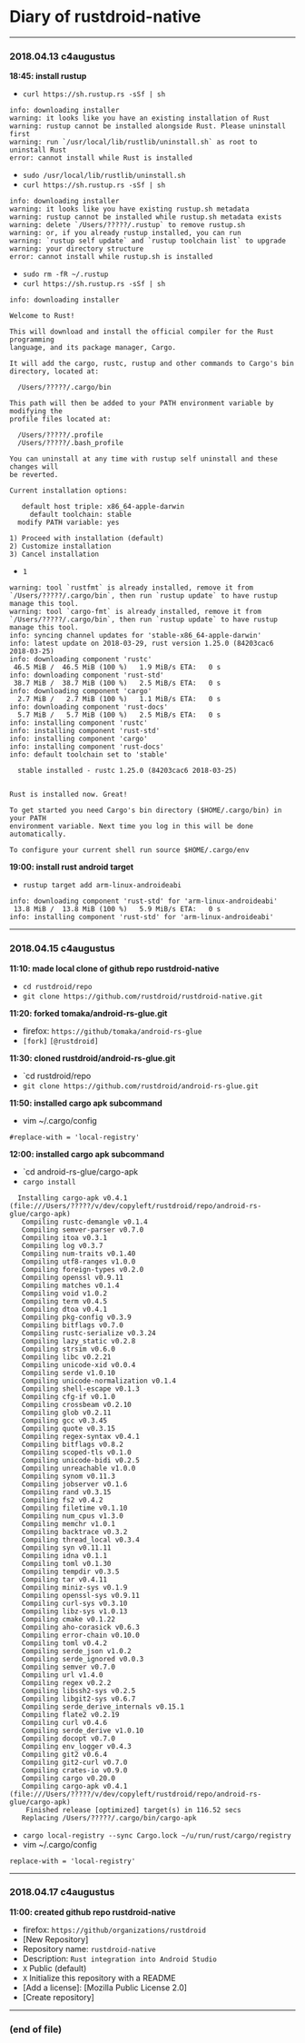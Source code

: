 Diary of rustdroid-native
========================

-------------------------
### 2018.04.13 c4augustus

__18:45: install rustup__
  * `curl https://sh.rustup.rs -sSf | sh`
~~~
info: downloading installer
warning: it looks like you have an existing installation of Rust
warning: rustup cannot be installed alongside Rust. Please uninstall first
warning: run `/usr/local/lib/rustlib/uninstall.sh` as root to uninstall Rust
error: cannot install while Rust is installed
~~~
  * `sudo /usr/local/lib/rustlib/uninstall.sh`
  * `curl https://sh.rustup.rs -sSf | sh`
~~~
info: downloading installer
warning: it looks like you have existing rustup.sh metadata
warning: rustup cannot be installed while rustup.sh metadata exists
warning: delete `/Users/?????/.rustup` to remove rustup.sh
warning: or, if you already rustup installed, you can run
warning: `rustup self update` and `rustup toolchain list` to upgrade
warning: your directory structure
error: cannot install while rustup.sh is installed
~~~
  * `sudo rm -fR ~/.rustup`
  * `curl https://sh.rustup.rs -sSf | sh`
~~~
info: downloading installer

Welcome to Rust!

This will download and install the official compiler for the Rust programming
language, and its package manager, Cargo.

It will add the cargo, rustc, rustup and other commands to Cargo's bin
directory, located at:

  /Users/?????/.cargo/bin

This path will then be added to your PATH environment variable by modifying the
profile files located at:

  /Users/?????/.profile
  /Users/?????/.bash_profile

You can uninstall at any time with rustup self uninstall and these changes will
be reverted.

Current installation options:

   default host triple: x86_64-apple-darwin
     default toolchain: stable
  modify PATH variable: yes

1) Proceed with installation (default)
2) Customize installation
3) Cancel installation
~~~
  * `1`
~~~
warning: tool `rustfmt` is already installed, remove it from `/Users/?????/.cargo/bin`, then run `rustup update` to have rustup manage this tool.
warning: tool `cargo-fmt` is already installed, remove it from `/Users/?????/.cargo/bin`, then run `rustup update` to have rustup manage this tool.
info: syncing channel updates for 'stable-x86_64-apple-darwin'
info: latest update on 2018-03-29, rust version 1.25.0 (84203cac6 2018-03-25)
info: downloading component 'rustc'
 46.5 MiB /  46.5 MiB (100 %)   1.9 MiB/s ETA:   0 s
info: downloading component 'rust-std'
 38.7 MiB /  38.7 MiB (100 %)   2.5 MiB/s ETA:   0 s
info: downloading component 'cargo'
  2.7 MiB /   2.7 MiB (100 %)   1.1 MiB/s ETA:   0 s
info: downloading component 'rust-docs'
  5.7 MiB /   5.7 MiB (100 %)   2.5 MiB/s ETA:   0 s
info: installing component 'rustc'
info: installing component 'rust-std'
info: installing component 'cargo'
info: installing component 'rust-docs'
info: default toolchain set to 'stable'

  stable installed - rustc 1.25.0 (84203cac6 2018-03-25)


Rust is installed now. Great!

To get started you need Cargo's bin directory ($HOME/.cargo/bin) in your PATH
environment variable. Next time you log in this will be done automatically.

To configure your current shell run source $HOME/.cargo/env
~~~

__19:00: install rust android target__
  * `rustup target add arm-linux-androideabi`
~~~
info: downloading component 'rust-std' for 'arm-linux-androideabi'
 13.8 MiB /  13.8 MiB (100 %)   5.9 MiB/s ETA:   0 s
info: installing component 'rust-std' for 'arm-linux-androideabi'
~~~

-------------------------
### 2018.04.15 c4augustus

__11:10: made local clone of github repo rustdroid-native__
  * `cd rustdroid/repo`
  * `git clone https://github.com/rustdroid/rustdroid-native.git`

__11:20: forked tomaka/android-rs-glue.git__
  * firefox: `https://github/tomaka/android-rs-glue`
  * `[fork]` `[@rustdroid]`

__11:30: cloned rustdroid/android-rs-glue.git__
  * `cd rustdroid/repo
  * `git clone https://github.com/rustdroid/android-rs-glue.git`

__11:50: installed cargo apk subcommand__
  * vim ~/.cargo/config
~~~
#replace-with = 'local-registry'
~~~
__12:00: installed cargo apk subcommand__
  * `cd android-rs-glue/cargo-apk
  * `cargo install`
~~~
  Installing cargo-apk v0.4.1 (file:///Users/?????/v/dev/copyleft/rustdroid/repo/android-rs-glue/cargo-apk)
   Compiling rustc-demangle v0.1.4
   Compiling semver-parser v0.7.0
   Compiling itoa v0.3.1
   Compiling log v0.3.7
   Compiling num-traits v0.1.40
   Compiling utf8-ranges v1.0.0
   Compiling foreign-types v0.2.0
   Compiling openssl v0.9.11
   Compiling matches v0.1.4
   Compiling void v1.0.2
   Compiling term v0.4.5
   Compiling dtoa v0.4.1
   Compiling pkg-config v0.3.9
   Compiling bitflags v0.7.0
   Compiling rustc-serialize v0.3.24
   Compiling lazy_static v0.2.8
   Compiling strsim v0.6.0
   Compiling libc v0.2.21
   Compiling unicode-xid v0.0.4
   Compiling serde v1.0.10
   Compiling unicode-normalization v0.1.4
   Compiling shell-escape v0.1.3
   Compiling cfg-if v0.1.0
   Compiling crossbeam v0.2.10
   Compiling glob v0.2.11
   Compiling gcc v0.3.45
   Compiling quote v0.3.15
   Compiling regex-syntax v0.4.1
   Compiling bitflags v0.8.2
   Compiling scoped-tls v0.1.0
   Compiling unicode-bidi v0.2.5
   Compiling unreachable v1.0.0
   Compiling synom v0.11.3
   Compiling jobserver v0.1.6
   Compiling rand v0.3.15
   Compiling fs2 v0.4.2
   Compiling filetime v0.1.10
   Compiling num_cpus v1.3.0
   Compiling memchr v1.0.1
   Compiling backtrace v0.3.2
   Compiling thread_local v0.3.4
   Compiling syn v0.11.11
   Compiling idna v0.1.1
   Compiling toml v0.1.30
   Compiling tempdir v0.3.5
   Compiling tar v0.4.11
   Compiling miniz-sys v0.1.9
   Compiling openssl-sys v0.9.11
   Compiling curl-sys v0.3.10
   Compiling libz-sys v1.0.13
   Compiling cmake v0.1.22
   Compiling aho-corasick v0.6.3
   Compiling error-chain v0.10.0
   Compiling toml v0.4.2
   Compiling serde_json v1.0.2
   Compiling serde_ignored v0.0.3
   Compiling semver v0.7.0
   Compiling url v1.4.0
   Compiling regex v0.2.2
   Compiling libssh2-sys v0.2.5
   Compiling libgit2-sys v0.6.7
   Compiling serde_derive_internals v0.15.1
   Compiling flate2 v0.2.19
   Compiling curl v0.4.6
   Compiling serde_derive v1.0.10
   Compiling docopt v0.7.0
   Compiling env_logger v0.4.3
   Compiling git2 v0.6.4
   Compiling git2-curl v0.7.0
   Compiling crates-io v0.9.0
   Compiling cargo v0.20.0
   Compiling cargo-apk v0.4.1 (file:///Users/?????/v/dev/copyleft/rustdroid/repo/android-rs-glue/cargo-apk)
    Finished release [optimized] target(s) in 116.52 secs
   Replacing /Users/?????/.cargo/bin/cargo-apk
~~~
  * `cargo local-registry --sync Cargo.lock ~/u/run/rust/cargo/registry`
  * vim ~/.cargo/config
~~~
replace-with = 'local-registry'
~~~

-------------------------
### 2018.04.17 c4augustus

__11:00: created github repo rustdroid-native__
  * firefox: `https://github/organizations/rustdroid`
  * [New Repository]
  * Repository name: `rustdroid-native`
  * Description: `Rust integration into Android Studio`
  * `X` Public (default)
  * `X` Initialize this repository with a README
  * [Add a license]: [Mozilla Public License 2.0]
  * [Create repository]

-----------------
### (end of file)
